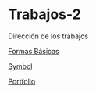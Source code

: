 # Trabajos-2
Dirección de los trabajos

[Formas Básicas](https://helsinki95.github.io/Formas-b-sicas/)

[Symbol](https://helsinki95.github.io/Ai.-Symbol/)

[Portfolio](https://helsinki95.github.io/Portfolio/)
